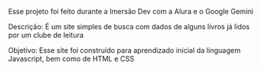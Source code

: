 Esse projeto foi feito durante a Imersão Dev com a Alura e o Google Gemini

Descrição: É um site simples de busca com dados de alguns livros já lidos por um clube de leitura

Objetivo: Esse site foi construído para aprendizado inicial da linguagem Javascript, bem como de HTML e CSS